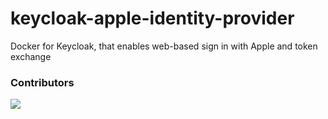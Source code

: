 # keycloak-apple-identity-provider
Docker for Keycloak, that enables web-based sign in with Apple and token exchange


### Contributors

<a href="https://github.com/HiWay-Media/keycloak-apple-identity-provider/graphs/contributors"> <img src="https://contrib.rocks/image?repo=HiWay-Media/keycloak-apple-identity-provider" /> </a>